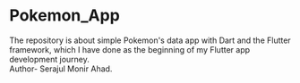 # Pokemon_App
The repository is about simple Pokemon's data app with Dart and the Flutter framework, which I have done as the beginning of my Flutter app development journey.
<br>
Author- Serajul Monir Ahad.
